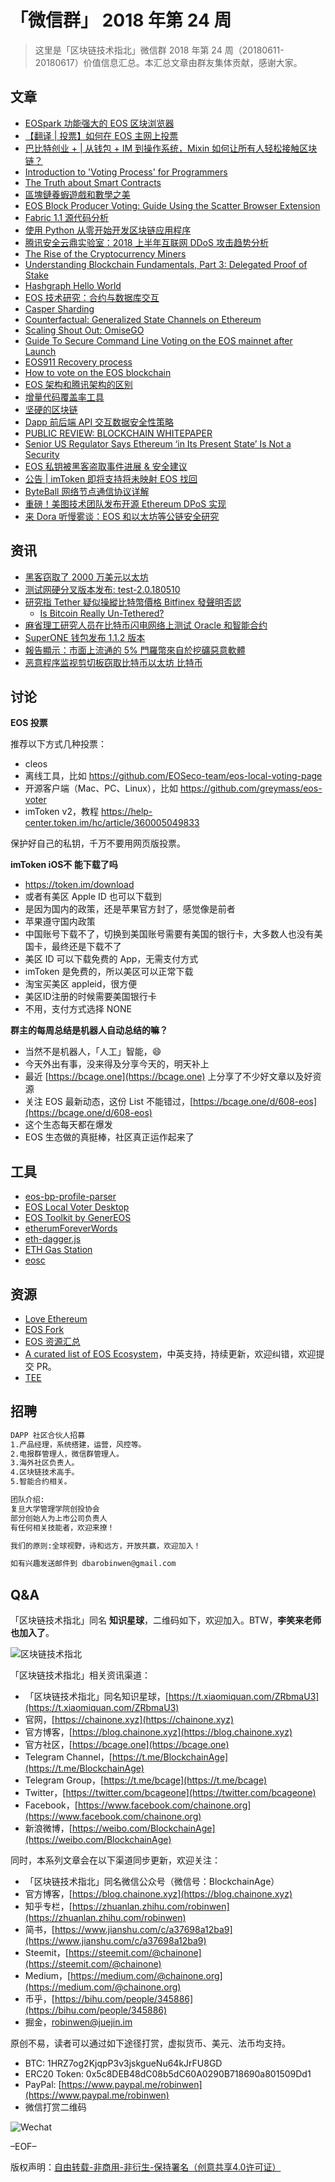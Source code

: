 # 「微信群」 2018 年第 24 周

> 这里是「区块链技术指北」微信群 2018 年第 24 周（20180611-20180617）价值信息汇总。本汇总文章由群友集体贡献，感谢大家。

## 文章

* [EOSpark 功能强大的 EOS 区块浏览器](https://bcage.one/d/601-eospark-eos)
* [【翻译 | 投票】如何在 EOS 主网上投票](https://bcage.one/d/602-eos)
* [巴比特创业 + | 从钱包 + IM 到操作系统，Mixin 如何让所有人轻松接触区块链？](https://bcage.one/d/605-im-mixin)
* [Introduction to 'Voting Process' for Programmers](https://bcage.one/d/610-introduction-to-voting-process-for-programmers)
* [The Truth about Smart Contracts](https://bcage.one/d/612-the-truth-about-smart-contracts)
* [區塊鏈養蝦遊戲和數學之美](https://bcage.one/d/613-ether-shrimp-farm)
* [EOS Block Producer Voting: Guide Using the Scatter Browser Extension](https://bcage.one/d/614-eos-block-producer-voting-guide-using-the-scatter-browser-extension)
* [Fabric 1.1 源代码分析](https://bcage.one/d/615-fabric-1-1)
* [使用 Python 从零开始开发区块链应用程序](https://bcage.one/d/616-python)
* [腾讯安全云鼎实验室：2018 上半年互联网 DDoS 攻击趋势分析](https://bcage.one/d/618-2018-ddos)
* [The Rise of the Cryptocurrency Miners](https://bcage.one/d/621-the-rise-of-the-cryptocurrency-miners)
* [Understanding Blockchain Fundamentals, Part 3: Delegated Proof of Stake](https://bcage.one/d/622-understanding-blockchain-fundamentals-part-3-delegated-proof-of-stake)
* [Hashgraph Hello World](https://bcage.one/d/625-hashgraph-hello-world)
* [EOS 技术研究：合约与数据库交互](https://bcage.one/d/627-eos)
* [Casper Sharding](https://bcage.one/d/631-casper-sharding)
* [Counterfactual: Generalized State Channels on Ethereum](https://bcage.one/d/632-counterfactual-generalized-state-channels-on-ethereum)
* [Scaling Shout Out: OmiseGO](https://bcage.one/d/633-scaling-shout-out-omisego)
* [Guide To Secure Command Line Voting on the EOS mainnet after Launch](https://bcage.one/d/634-guide-to-secure-command-line-voting-on-the-eos-mainnet-after-launch)
* [EOS911 Recovery process](https://bcage.one/d/636-eos911-recovery-process)
* [How to vote on the EOS blockchain](https://bcage.one/d/638-how-to-vote-on-the-eos-blockchain)
* [EOS 架构和腾讯架构的区别](https://bcage.one/d/639-eos)
* [增量代码覆盖率工具](https://bcage.one/d/641-yzicov)
* [坚硬的区块链](https://bcage.one/d/642-blockchain)
* [Dapp 前后端 API 交互数据安全性策略](https://mp.weixin.qq.com/s?__biz=MzI0NDAzMzIyNQ==&mid=2654065639&idx=1&sn=260a8d02c93e86ab07ee0fda2dda5780&chksm=f2a68041c5d109574b0f50d0b4f263f5f4bdd39245c87fced113de08480517b612d5f49789f7&mpshare=1&scene=1&srcid=0611QlXopPr3AdiuGh7vjYqL#rd)
* [PUBLIC REVIEW: BLOCKCHAIN WHITEPAPER](https://uncefact.unece.org/display/uncefactpublicreview/Public+Review%3A+Blockchain+Whitepaper)
* [Senior US Regulator Says Ethereum ‘in Its Present State’ Is Not a Security](https://cointelegraph.com/news/senior-us-regulator-says-ethereum-in-its-present-state-is-not-a-security)
* [EOS 私钥被黑客盗取事件进展 & 安全建议](https://mp.weixin.qq.com/s?__biz=MzU4MzQ3NjE0Nw==&mid=2247484783&idx=1&sn=ffbd3c024ea5c45508177aeca523249e&chksm=fda933b3cadebaa58284a8d4cdbc547d26c9cd91044db66112c6f04ff073ebe25cad0f929dc3&mpshare=1&scene=1&srcid=061407GHFlLv8z8ICtPxU18u#rd)
* [公告 | imToken 即将支持将未映射 EOS 找回](https://mp.weixin.qq.com/s?__biz=MzIwMzQ0MTUxMQ==&mid=2247484765&idx=2&sn=2ec9a193acad35decb502c995b75ba3d&chksm=96ce1155a1b99843eedbd9d95fa576c3b3abff8cd0b04a0077068890de2509a80bf055c54573&mpshare=1&scene=1&srcid=0614FJJavXKWAGDeIRil72Ou#rd)
* [ByteBall 网络节点通信协议详解](https://bbfans.org/2018/06/14/byteball%E7%BD%91%E7%BB%9C%E8%8A%82%E7%82%B9%E9%80%9A%E4%BF%A1%E5%8D%8F%E8%AE%AE%E8%AF%A6%E8%A7%A3)
* [重磅！美图技术团队发布开源 Ethereum DPoS 实现](https://mp.weixin.qq.com/s?__biz=MzAwMDU1MTE1OQ==&mid=2653549828&idx=1&sn=73d3dad1a6bb5bb152f29baf79ee7deb&chksm=813a649cb64ded8acb6ec5d2c3602d156b5b1f3c24620cbc3f77354174c7e4f91e149e3e0341&mpshare=1&scene=1&srcid=0615rrwEABwtYZuW5VroerT5#rd)
* [来 Dora 听慢雾谈：EOS 和以太坊等公链安全研究](https://m.qlchat.com/wechat/page/topic-intro?topicId=2000001474776463)

## 资讯

* [黑客窃取了 2000 万美元以太坊](https://bcage.one/d/617-2000)
* [测试网硬分叉版本发布: test-2.0.180510](https://bcage.one/d/624-test-2-0-180510)
* [研究指 Tether 疑似操縱比特幣價格 Bitfinex 發聲明否認](https://bcage.one/d/626-tether-bitfinex)
    - [Is Bitcoin Really Un-Tethered?](https://bcage.one/d/630-is-bitcoin-really-un-tethered)
* [麻省理工研究人员在比特币闪电网络上测试 Oracle 和智能合约](https://bcage.one/d/629-oracle)
* [SuperONE 钱包发布 1.1.2 版本](https://bcage.one/d/637-superone-1-1-2)
* [報告顯示：市面上流通的 5% 門羅幣來自於挖礦惡意軟體](https://bcage.one/d/640-5)
* [恶意程序监视剪切板窃取比特币以太坊 比特币](https://bcage.one/d/643-360)

## 讨论

**EOS 投票**

推荐以下方式几种投票：

* cleos
* 离线工具，比如 https://github.com/EOSeco-team/eos-local-voting-page
* 开源客户端（Mac、PC、Linux），比如 https://github.com/greymass/eos-voter
* imToken v2，教程 https://help-center.token.im/hc/article/360005049833

保护好自己的私钥，千万不要用网页版投票。

**imToken iOS不 能下载了吗**

* https://token.im/download
* 或者有美区 Apple ID 也可以下载到
* 是因为国内的政策，还是苹果官方封了，感觉像是前者
* 苹果遵守国内政策
* 中国账号下载不了，切换到美国账号需要有美国的银行卡，大多数人也没有美国卡，最终还是下载不了
* 美区 ID 可以下载免费的 App，无需支付方式
* imToken 是免费的，所以美区可以正常下载
* 淘宝买美区 appleid，很方便
* 美区ID注册的时候需要美国银行卡
* 不用，支付方式选择 NONE

**群主的每周总结是机器人自动总结的嘛？**

* 当然不是机器人，「人工」智能，😄
* 今天外出有事，没来得及分享今天的，明天补上
* 最近 [https://bcage.one](https://bcage.one) 上分享了不少好文章以及好资源
* 关注 EOS 最新动态，这份 List 不能错过，[https://bcage.one/d/608-eos](https://bcage.one/d/608-eos)
* 这个生态每天都在爆发
* EOS 生态做的真挺棒，社区真正运作起来了

## 工具

* [eos-bp-profile-parser](https://bcage.one/d/600-eos-bp-profile-parser)
* [EOS Local Voter Desktop](https://bcage.one/d/604-eos-local-voter-desktop)
* [EOS Toolkit by GenerEOS](https://bcage.one/d/606-eos-toolkit-by-genereos)
* [etherumForeverWords](https://bcage.one/d/611-etherumforeverwords)
* [eth-dagger.js](https://bcage.one/d/619-eth-dagger-js)
* [ETH Gas Station](https://bcage.one/d/620-eth-gas-station)
* [eosc](https://bcage.one/d/635-eosc)

## 资源

* [Love Ethereum](https://bcage.one/d/603-love-ethereum)
* [EOS Fork](https://bcage.one/d/607-eos-fork)
* [EOS 资源汇总](https://bcage.one/d/608-eos)
* [A curated list of EOS Ecosystem](https://github.com/superoneio/awesome-eos)，中英支持，持续更新，欢迎纠错，欢迎提交 PR。
* [TEE](https://bcage.one/d/623-tee)

## 招聘

``` bash
DAPP 社区合伙人招募
1.产品经理，系统搭建，运营，风控等。
2.电报群管理人，微信群管理人。
3.海外社区负责人。
4.区块链技术高手。
5.智能合约相关。

团队介绍:
复旦大学管理学院创投协会
部分创始人为上市公司负责人
有任何相关技能者，欢迎来撩！

我们的原则:全球视野，诗和远方，开放共赢，欢迎加入！

如有兴趣发送邮件到 dbarobinwen@gmail.com
```

## Q&A

「区块链技术指北」同名 **知识星球**，二维码如下，欢迎加入。BTW，**李笑来老师也加入了**。

![区块链技术指北](https://i.imgur.com/RBmpxTL.png)

「区块链技术指北」相关资讯渠道：

* 「区块链技术指北」同名知识星球，[https://t.xiaomiquan.com/ZRbmaU3](https://t.xiaomiquan.com/ZRbmaU3)
* 官网，[https://chainone.xyz](https://chainone.xyz)
* 官方博客，[https://blog.chainone.xyz](https://blog.chainone.xyz)
* 官方社区，[https://bcage.one](https://bcage.one)
* Telegram Channel，[https://t.me/BlockchainAge](https://t.me/BlockchainAge)
* Telegram Group，[https://t.me/bcage](https://t.me/bcage)
* Twitter，[https://twitter.com/bcageone](https://twitter.com/bcageone)
* Facebook，[https://www.facebook.com/chainone.org](https://www.facebook.com/chainone.org)
* 新浪微博，[https://weibo.com/BlockchainAge](https://weibo.com/BlockchainAge)

同时，本系列文章会在以下渠道同步更新，欢迎关注：

* 「区块链技术指北」同名微信公众号（微信号：BlockchainAge）
* 官方博客，[https://blog.chainone.xyz](https://blog.chainone.xyz)
* 知乎专栏，[https://zhuanlan.zhihu.com/robinwen](https://zhuanlan.zhihu.com/robinwen)
* 简书，[https://www.jianshu.com/c/a37698a12ba9](https://www.jianshu.com/c/a37698a12ba9)
* Steemit，[https://steemit.com/@chainone](https://steemit.com/@chainone)
* Medium，[https://medium.com/@chainone.org](https://medium.com/@chainone.org)
* 币乎，[https://bihu.com/people/345886](https://bihu.com/people/345886)
* 掘金，[robinwen@juejin.im](https://juejin.im/user/5673ccae60b2260ee435f89a/posts)

原创不易，读者可以通过如下途径打赏，虚拟货币、美元、法币均支持。

* BTC: 1HRZ7og2KjqpP3v3jskgueNu64kJrFU8GD
* ERC20 Token: 0x5c8DEB48dC08b5dC60A0290B718690a801509Dd1
* PayPal: [https://www.paypal.me/robinwen](https://www.paypal.me/robinwen)
* 微信打赏二维码

![Wechat](https://i.imgur.com/hKyy9lI.jpg)

–EOF–

版权声明：[自由转载-非商用-非衍生-保持署名（创意共享4.0许可证）](http://creativecommons.org/licenses/by-nc-nd/4.0/deed.zh)